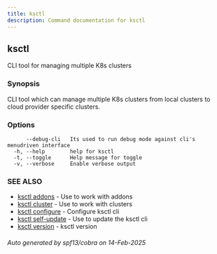 ```yaml
---
title: ksctl
description: Command documentation for ksctl
---
```


## ksctl

CLI tool for managing multiple K8s clusters

### Synopsis

CLI tool which can manage multiple K8s clusters from local clusters to cloud provider specific clusters.

### Options

```
      --debug-cli   Its used to run debug mode against cli's menudriven interface
  -h, --help        help for ksctl
  -t, --toggle      Help message for toggle
  -v, --verbose     Enable verbose output
```

### SEE ALSO

* [ksctl addons](ksctl_addons.md)	 - Use to work with addons
* [ksctl cluster](ksctl_cluster.md)	 - Use to work with clusters
* [ksctl configure](ksctl_configure.md)	 - Configure ksctl cli
* [ksctl self-update](ksctl_self-update.md)	 - Use to update the ksctl cli
* [ksctl version](ksctl_version.md)	 - ksctl version

###### Auto generated by spf13/cobra on 14-Feb-2025

